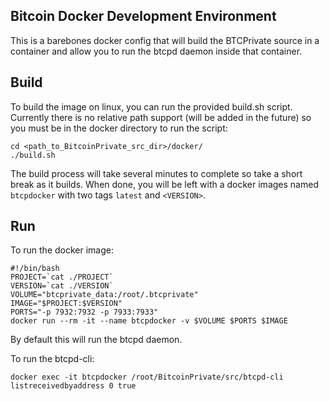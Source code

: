 Bitcoin Docker Development Environment
----------------

This is a barebones docker config that will build the BTCPrivate source in a 
container and allow you to run the btcpd daemon inside that container.  



Build
----------------
To build the image on linux, you can run the provided build.sh script.
Currently there is no relative path support (will be added in the future) so
you must be in the docker directory to run the script:


```
cd <path_to_BitcoinPrivate_src_dir>/docker/
./build.sh
``` 

The build process will take several minutes to complete so take a short break
as it builds.  When done, you will be left with a docker images named
`btcpdocker` with two tags `latest` and `<VERSION>`.  

 
Run
----------------
To run the docker image:

```
#!/bin/bash
PROJECT=`cat ./PROJECT`
VERSION=`cat ./VERSION`
VOLUME="btcprivate_data:/root/.btcprivate"
IMAGE="$PROJECT:$VERSION"
PORTS="-p 7932:7932 -p 7933:7933"
docker run --rm -it --name btcpdocker -v $VOLUME $PORTS $IMAGE
```

By default this will run the btcpd daemon. 

To run the btcpd-cli:

```
docker exec -it btcpdocker /root/BitcoinPrivate/src/btcpd-cli listreceivedbyaddress 0 true
```

